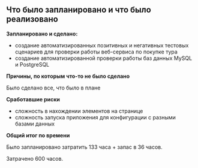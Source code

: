 ## Что было запланировано и что было реализовано

**Запланировано и сделано:**

* создание автоматизированных позитивных и негативных тестовых сценариев для проверки работы веб-сервиса по покупке тура
* создание автоматизированной проверки работы баз данных MySQL и PostgreSQL

**Причины, по которым что-то не было сделано**

Было сделано все, что было в плане

**Сработавшие риски**

* сложность в нахождении элементов на странице
* сложность запуска приложения для конфигурации с разными базами данных

**Общий итог по времени**

Было запланировано затратить 133 часа + запас в 36 часов.

Затрачено 600 часов.